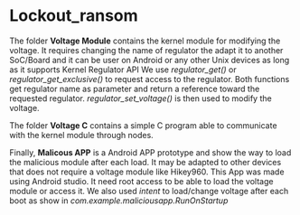 # Lockout_ransom

The folder **Voltage Module** contains the kernel module for modifying the voltage. It requires changing the name of regulator the adapt it to another SoC/Board and it can be user on Android or any other Unix devices as long as it supports Kernel Regulator API
We use *regulator_get()* or *regulator\_get_exclusive()* to request access to the regulator. Both functions get regulator name as parameter and return a reference toward the requested regulator.
*regulator_set_voltage()* is then used to modify the voltage.

The folder **Voltage C** contains a simple C program able to communicate with the kernel module through nodes.

Finally, **Malicous APP** is a Android APP prototype and show the way to load the malicious module after each load. It may be adapted to other devices that does not require a voltage module like Hikey960.
This App was made using Android studio. It need root access to be able to load the voltage module or access it. We also used *intent* to load/change voltage after each boot as show in *com.example.maliciousapp.RunOnStartup*
